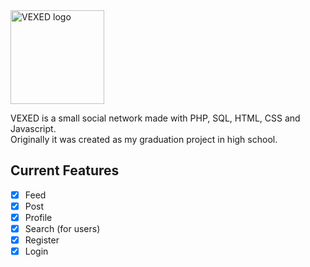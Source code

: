 <img alt="VEXED logo" src="http://vxd.phlhg.ch/img/icons/logo.svg" data-canonical-src="http://vxd.phlhg.ch/img/icons/logo.svg" width="150" />

VEXED is a small social network made with PHP, SQL, HTML, CSS and Javascript.<br/>
Originally it was created as my graduation project in high school. 

## Current Features
- [x] Feed
- [x] Post
- [x] Profile
- [x] Search (for users)
- [x] Register
- [x] Login
